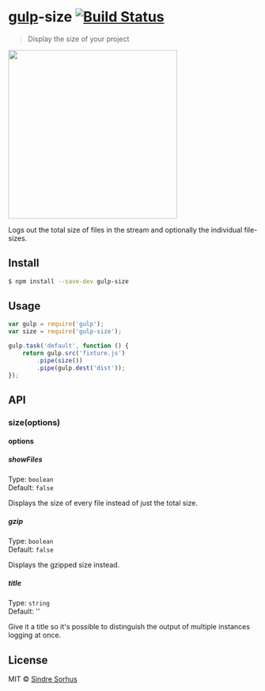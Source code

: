 # [gulp](http://gulpjs.com)-size [![Build Status](https://travis-ci.org/sindresorhus/gulp-size.svg?branch=master)](https://travis-ci.org/sindresorhus/gulp-size)

> Display the size of your project

<img src="screenshot" width="341">

Logs out the total size of files in the stream and optionally the individual file-sizes.


## Install

```sh
$ npm install --save-dev gulp-size
```


## Usage

```js
var gulp = require('gulp');
var size = require('gulp-size');

gulp.task('default', function () {
	return gulp.src('fixture.js')
		.pipe(size())
		.pipe(gulp.dest('dist'));
});
```


## API

### size(options)

#### options

##### showFiles

Type: `boolean`  
Default: `false`

Displays the size of every file instead of just the total size.

##### gzip

Type: `boolean`  
Default: `false`

Displays the gzipped size instead.

##### title

Type: `string`  
Default: ''

Give it a title so it's possible to distinguish the output of multiple instances logging at once.


## License

MIT © [Sindre Sorhus](http://sindresorhus.com)
